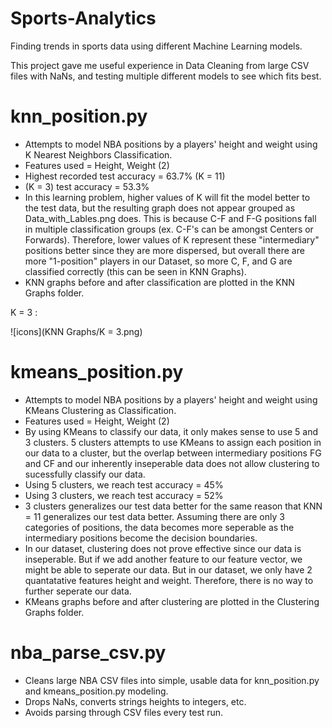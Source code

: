 # Sports-Analytics

Finding trends in sports data using different Machine Learning models.

This project gave me useful experience in Data Cleaning from large CSV files with NaNs, and testing
multiple different models to see which fits best.

# knn_position.py

- Attempts to model NBA positions by a players' height and weight using K Nearest Neighbors Classification.
- Features used = Height, Weight (2)
- Highest recorded test accuracy = 63.7% (K = 11)
- (K = 3) test accuracy = 53.3%
- In this learning problem, higher values of K will fit the model better to the test data, but the
  resulting graph does not appear grouped as Data_with_Lables.png does.  This is because C-F and F-G
  positions fall in multiple classification groups (ex. C-F's can be amongst Centers or Forwards).
  Therefore, lower values of K represent these "intermediary" positions better since they are more
  dispersed, but overall there are more "1-position" players in our Dataset, so more C, F, and G are
  classified correctly (this can be seen in KNN Graphs).
- KNN graphs before and after classification are plotted in the KNN Graphs folder.

K = 3 :

![icons](KNN Graphs/K = 3.png)


# kmeans_position.py

- Attempts to model NBA positions by a players' height and weight using KMeans Clustering as Classification.
- Features used = Height, Weight (2)
- By using KMeans to classify our data, it only makes sense to use 5 and 3 clusters.  5 clusters attempts to
  use KMeans to assign each position in our data to a cluster, but the overlap between intermediary positions
  FG and CF and our inherently inseperable data does not allow clustering to sucessfully classify our data.
- Using 5 clusters, we reach test accuracy = 45%
- Using 3 clusters, we reach test accuracy = 52%
- 3 clusters generalizes our test data better for the same reason that KNN = 11 generalizes our test data
  better.  Assuming there are only 3 categories of positions, the data becomes more seperable as the 
  intermediary positions become the decision boundaries.
- In our dataset, clustering does not prove effective since our data is inseperable.  But if we add another
  feature to our feature vector, we might be able to seperate our data.  But in our dataset, we only have
  2 quantatative features height and weight.  Therefore, there is no way to further seperate our data.
- KMeans graphs before and after clustering are plotted in the Clustering Graphs folder.

# nba_parse_csv.py

- Cleans large NBA CSV files into simple, usable data for knn_position.py and kmeans_position.py modeling.
- Drops NaNs, converts strings heights to integers, etc.
- Avoids parsing through CSV files every test run.
